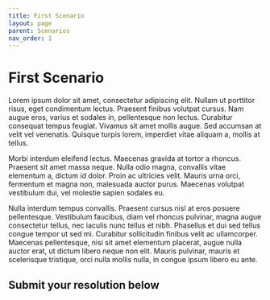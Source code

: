 ```yaml
---
title: First Scenario
layout: page
parent: Scenarios
nav_order: 1
---
```


# First Scenario

Lorem ipsum dolor sit amet, consectetur adipiscing elit. Nullam ut porttitor risus, eget condimentum lectus. Praesent finibus volutpat cursus. Nam augue eros, varius et sodales in, pellentesque non lectus. Curabitur consequat tempus feugiat. Vivamus sit amet mollis augue. Sed accumsan at velit vel venenatis. Quisque turpis lorem, imperdiet vitae aliquam a, mollis at tellus.

Morbi interdum eleifend lectus. Maecenas gravida at tortor a rhoncus. Praesent sit amet massa neque. Nulla odio magna, convallis vitae elementum a, dictum id dolor. Proin ac ultricies velit. Mauris urna orci, fermentum et magna non, malesuada auctor purus. Maecenas volutpat vestibulum dui, vel molestie sapien sodales eu.

Nulla interdum tempus convallis. Praesent cursus nisl at eros posuere pellentesque. Vestibulum faucibus, diam vel rhoncus pulvinar, magna augue consectetur tellus, nec iaculis nunc tellus et nibh. Phasellus et dui sed tellus congue tempor ut sed mi. Curabitur sollicitudin finibus velit ac ullamcorper. Maecenas pellentesque, nisi sit amet elementum placerat, augue nulla auctor erat, ut dictum libero neque non elit. Mauris pulvinar, mauris et scelerisque tristique, orci nulla mollis nulla, in congue ipsum libero eu ante.


## Submit your resolution below

<script src="https://giscus.app/client.js"
        data-repo="future-of-security/simulation-template"
        data-repo-id="R_kgDOOWMSYg"
        data-category="Reports"
        data-category-id="DIC_kwDOOWMSYs4Co8QQ"
        data-mapping="pathname"
        data-strict="0"
        data-reactions-enabled="0"
        data-emit-metadata="0"
        data-input-position="top"
        data-theme="preferred_color_scheme"
        data-lang="en"
        data-loading="lazy"
        crossorigin="anonymous"
        async>
</script>